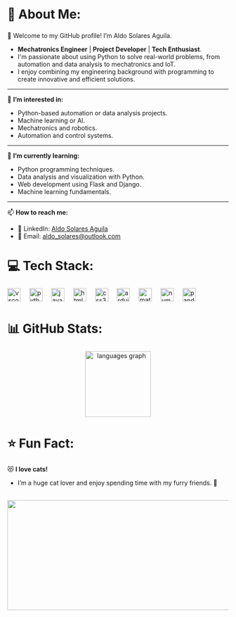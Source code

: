<h1 align="left">💫 About Me:</h1>

###

👋 Welcome to my GitHub profile! I’m Aldo Solares Aguila.

- **Mechatronics Engineer** | **Project Developer** | **Tech Enthusiast**.
- I'm passionate about using Python to solve real-world problems, from automation and data analysis to mechatronics and IoT.
- I enjoy combining my engineering background with programming to create innovative and efficient solutions.

---

👀 **I’m interested in:**

- Python-based automation or data analysis projects.
- Machine learning or AI.
- Mechatronics and robotics.
- Automation and control systems.

---

🌱 **I’m currently learning:**

- Python programming techniques.
- Data analysis and visualization with Python.
- Web development using Flask and Django.
- Machine learning fundamentals.

---

📫 **How to reach me:**

- 💼 LinkedIn: [Aldo Solares Aguila](https://www.linkedin.com/in/aldo-solares-aguila-865856195/)
- 📧 Email: aldo_solares@outlook.com

###

<h1 align="left">💻 Tech Stack:</h1>

###

<div align="left">
  <img src="https://cdn.jsdelivr.net/gh/devicons/devicon/icons/vscode/vscode-original.svg" height="30" alt="vscode logo"  />
  <img width="12" />
  <img src="https://cdn.jsdelivr.net/gh/devicons/devicon/icons/python/python-original.svg" height="30" alt="python logo"  />
  <img width="12" />
  <img src="https://cdn.jsdelivr.net/gh/devicons/devicon/icons/javascript/javascript-original.svg" height="30" alt="javascript logo"  />
  <img width="12" />
  <img src="https://cdn.jsdelivr.net/gh/devicons/devicon/icons/html5/html5-original.svg" height="30" alt="html5 logo"  />
  <img width="12" />
  <img src="https://cdn.jsdelivr.net/gh/devicons/devicon/icons/css3/css3-original.svg" height="30" alt="css3 logo"  />
  <img width="12" />
  <img src="https://cdn.jsdelivr.net/gh/devicons/devicon/icons/arduino/arduino-original.svg" height="30" alt="arduino logo"  />
  <img width="12" />
  <img src="https://cdn.jsdelivr.net/gh/devicons/devicon/icons/matlab/matlab-original.svg" height="30" alt="matlab logo"  />
  <img width="12" />
  <img src="https://cdn.jsdelivr.net/gh/devicons/devicon/icons/numpy/numpy-original.svg" height="30" alt="numpy logo"  />
  <img width="12" />
  <img src="https://cdn.jsdelivr.net/gh/devicons/devicon/icons/pandas/pandas-original.svg" height="30" alt="pandas logo"  />
</div>

###

<h1 align="left">📊 GitHub Stats:</h1>

###

<div align="center">
  <img src="https://github-readme-stats.vercel.app/api/top-langs?username=Aldo-Solares&locale=en&hide_title=false&layout=compact&card_width=320&langs_count=5&theme=dracula&hide_border=false" height="150" alt="languages graph"  />
</div>

###

<h1 align="left">⭐ Fun Fact:</h1>

###

😻 **I love cats!**

- I’m a huge cat lover and enjoy spending time with my furry friends. 🐾

<br clear="both">

<div align="center">
  <img height="250" width="600" src="https://media.giphy.com/media/CWQxY7xVoPbq/giphy.gif"  />
</div>

###
